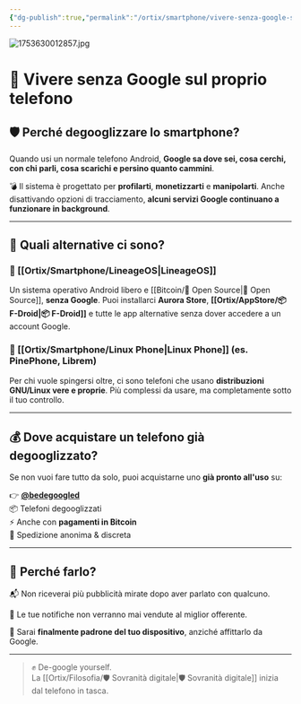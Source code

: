 ```yaml
---
{"dg-publish":true,"permalink":"/ortix/smartphone/vivere-senza-google-sul-proprio-telefono/","tags":["degoogle","sovranità-digitale","privacy","android","bitcoin","tecnologia"]}
---
```


![1753630012857.jpg](/img/user/1753630012857.jpg)
# 📵 Vivere senza Google sul proprio telefono

## 🛡 Perché degooglizzare lo smartphone?

Quando usi un normale telefono Android, **Google sa dove sei, cosa cerchi, con chi parli, cosa scarichi e persino quanto cammini**.

💣 Il sistema è progettato per **profilarti**, **monetizzarti** e **manipolarti**. Anche disattivando opzioni di tracciamento, **alcuni servizi Google continuano a funzionare in background**.

---

## 🔧 Quali alternative ci sono?

### 📱 [[Ortix/Smartphone/LineageOS\|LineageOS]]
Un sistema operativo Android libero e [[Bitcoin/🧬 Open Source\|🧬 Open Source]], **senza Google**. Puoi installarci **Aurora Store**, **[[Ortix/AppStore/📦 F-Droid\|📦 F-Droid]]** e tutte le app alternative senza dover accedere a un account Google.

### 🐧 [[Ortix/Smartphone/Linux Phone\|Linux Phone]] (es. PinePhone, Librem)
Per chi vuole spingersi oltre, ci sono telefoni che usano **distribuzioni GNU/Linux vere e proprie**. Più complessi da usare, ma completamente sotto il tuo controllo.

---

## 💰 Dove acquistare un telefono già degooglizzato?

Se non vuoi fare tutto da solo, puoi acquistarne uno **già pronto all'uso** su:

👉 **[@bedegoogled](https://t.me/bedegoogled)**  
📦 Telefoni degooglizzati  
⚡️ Anche con **pagamenti in Bitcoin**  
🔐 Spedizione anonima & discreta

---

## 🧠 Perché farlo?

📬 Non riceverai più pubblicità mirate dopo aver parlato con qualcuno.

📵 Le tue notifiche non verranno mai vendute al miglior offerente.

🧭 Sarai **finalmente padrone del tuo dispositivo**, anziché affittarlo da Google.

---

> ✊ De-google yourself.  
> La [[Ortix/Filosofia/🛡️ Sovranità digitale\|🛡️ Sovranità digitale]] inizia dal telefono in tasca.